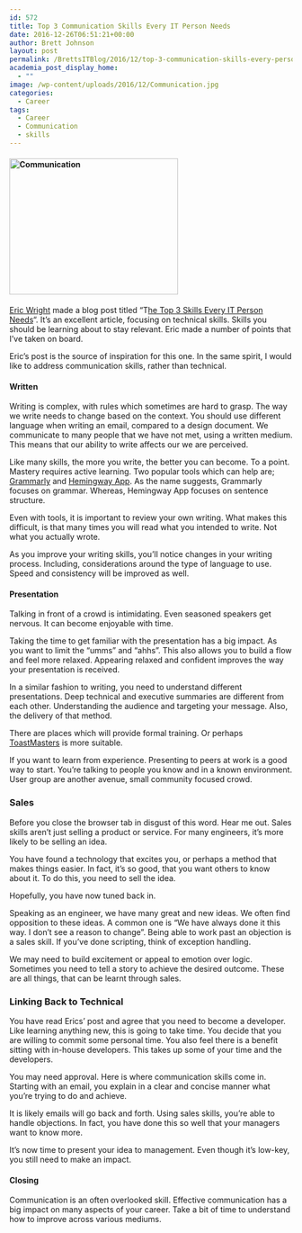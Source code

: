 ```yaml
---
id: 572
title: Top 3 Communication Skills Every IT Person Needs
date: 2016-12-26T06:51:21+00:00
author: Brett Johnson
layout: post
permalink: /BrettsITBlog/2016/12/top-3-communication-skills-every-person-needs/
academia_post_display_home:
  - ""
image: /wp-content/uploads/2016/12/Communication.jpg
categories:
  - Career
tags:
  - Career
  - Communication
  - skills
---
```

#### <img class="alignnone size-medium wp-image-573" src="https://sdbrett.com/assets/images/2016/12/Communication-300x242.jpg" alt="Communication" width="300" height="242" srcset="https://sdbrett.com/assets/images2016/12/Communication-300x242.jpg 300w, https://sdbrett.com/assets/images2016/12/Communication-260x210.jpg 260w, https://sdbrett.com/assets/images2016/12/Communication.jpg 572w" sizes="(max-width: 300px) 100vw, 300px" />

<a href="https://twitter.com/discoposse" rel="”nofollow”">Eric Wright</a> made a blog post titled &#8220;T<a href="https://turbonomic.com/blog/on-technology/the-top-3-skills-every-it-person-needs/" data-cke-saved-href="https://turbonomic.com/blog/on-technology/the-top-3-skills-every-it-person-needs/">he Top 3 Skills Every IT Person Needs</a>&#8220;. It&#8217;s an excellent article, focusing on technical skills. Skills you should be learning about to stay relevant. Eric made a number of points that I&#8217;ve taken on board.

Eric&#8217;s post is the source of inspiration for this one. In the same spirit, I would like to address communication skills, rather than technical.

#### Written

Writing is complex, with rules which sometimes are hard to grasp. The way we write needs to change based on the context. You should use different language when writing an email, compared to a design document. We communicate to many people that we have not met, using a written medium. This means that our ability to write affects our we are perceived.

Like many skills, the more you write, the better you can become. To a point. Mastery requires active learning. Two popular tools which can help are; [Grammarly](https://www.grammarly.com/) and [Hemingway App](http://www.hemingwayapp.com/). As the name suggests, Grammarly focuses on grammar. Whereas, Hemingway App focuses on sentence structure.

Even with tools, it is important to review your own writing. What makes this difficult, is that many times you will read what you intended to write. Not what you actually wrote.

As you improve your writing skills, you&#8217;ll notice changes in your writing process. Including, considerations around the type of language to use. Speed and consistency will be improved as well.

#### Presentation

Talking in front of a crowd is intimidating. Even seasoned speakers get nervous. It can become enjoyable with time.

Taking the time to get familiar with the presentation has a big impact. As you want to limit the &#8220;umms&#8221; and &#8220;ahhs&#8221;. This also allows you to build a flow and feel more relaxed. Appearing relaxed and confident improves the way your presentation is received.

In a similar fashion to writing, you need to understand different presentations. Deep technical and executive summaries are different from each other. Understanding the audience and targeting your message. Also, the delivery of that method.

There are places which will provide formal training. Or perhaps <a href="http://toastmasters.org" data-cke-saved-href="http://toastmasters.org">ToastMasters</a> is more suitable.

If you want to learn from experience. Presenting to peers at work is a good way to start. You&#8217;re talking to people you know and in a known environment. User group are another avenue, small community focused crowd.

### Sales

Before you close the browser tab in disgust of this word. Hear me out. Sales skills aren&#8217;t just selling a product or service. For many engineers, it&#8217;s more likely to be selling an idea.

You have found a technology that excites you, or perhaps a method that makes things easier. In fact, it&#8217;s so good, that you want others to know about it. To do this, you need to sell the idea.

Hopefully, you have now tuned back in.

Speaking as an engineer, we have many great and new ideas. We often find opposition to these ideas. A common one is &#8220;We have always done it this way. I don&#8217;t see a reason to change&#8221;. Being able to work past an objection is a sales skill. If you&#8217;ve done scripting, think of exception handling.

We may need to build excitement or appeal to emotion over logic. Sometimes you need to tell a story to achieve the desired outcome. These are all things, that can be learnt through sales.

### Linking Back to Technical

You have read Erics&#8217; post and agree that you need to become a developer. Like learning anything new, this is going to take time. You decide that you are willing to commit some personal time. You also feel there is a benefit sitting with in-house developers. This takes up some of your time and the developers.

You may need approval. Here is where communication skills come in. Starting with an email, you explain in a clear and concise manner what you&#8217;re trying to do and achieve.

It is likely emails will go back and forth. Using sales skills, you&#8217;re able to handle objections. In fact, you have done this so well that your managers want to know more.

It&#8217;s now time to present your idea to management. Even though it&#8217;s low-key, you still need to make an impact.

#### Closing

Communication is an often overlooked skill. Effective communication has a big impact on many aspects of your career. Take a bit of time to understand how to improve across various mediums.